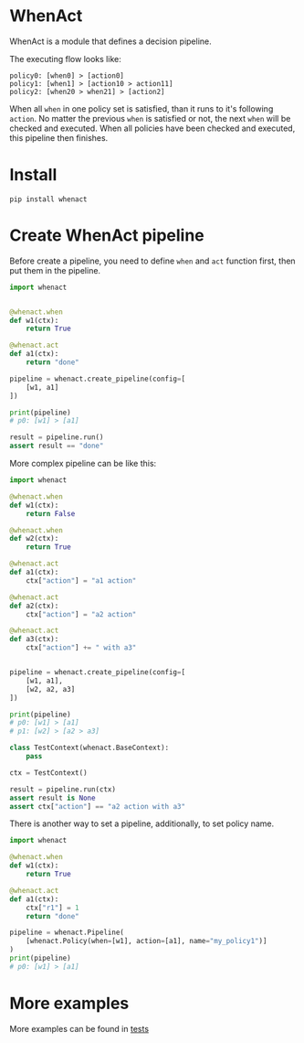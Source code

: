 # WhenAct

WhenAct is a module that defines a decision pipeline.

The executing flow looks like:

```text
policy0: [when0] > [action0]
policy1: [when1] > [action10 > action11]
policy2: [when20 > when21] > [action2]
```

When all `when` in one policy set is satisfied, than it runs to it's following `action`. No matter the previous `when`
is satisfied or not, the next `when` will be checked and executed. When all policies have been checked and executed,
this pipeline then finishes.

# Install

```shell
pip install whenact
```

# Create WhenAct pipeline

Before create a pipeline, you need to define `when` and `act` function first, then put them in the pipeline.

```python
import whenact


@whenact.when
def w1(ctx):
    return True

@whenact.act
def a1(ctx):
    return "done"

pipeline = whenact.create_pipeline(config=[
    [w1, a1]
])

print(pipeline)
# p0: [w1] > [a1]

result = pipeline.run()
assert result == "done"
```

More complex pipeline can be like this:

```python
import whenact

@whenact.when
def w1(ctx):
    return False

@whenact.when
def w2(ctx):
    return True

@whenact.act
def a1(ctx):
    ctx["action"] = "a1 action"

@whenact.act
def a2(ctx):
    ctx["action"] = "a2 action"

@whenact.act
def a3(ctx):
    ctx["action"] += " with a3"


pipeline = whenact.create_pipeline(config=[
    [w1, a1],
    [w2, a2, a3]
])

print(pipeline)
# p0: [w1] > [a1]
# p1: [w2] > [a2 > a3]

class TestContext(whenact.BaseContext):
    pass

ctx = TestContext()

result = pipeline.run(ctx)
assert result is None
assert ctx["action"] == "a2 action with a3"
```

There is another way to set a pipeline, additionally, to set policy name.

```python
import whenact

@whenact.when
def w1(ctx):
    return True

@whenact.act
def a1(ctx):
    ctx["r1"] = 1
    return "done"

pipeline = whenact.Pipeline(
    [whenact.Policy(when=[w1], action=[a1], name="my_policy1")]
)
print(pipeline)
# p0: [w1] > [a1]
```

# More examples

More examples can be found in [tests](https://github.com/MorvanZhou/whenact/tree/main/tests)
